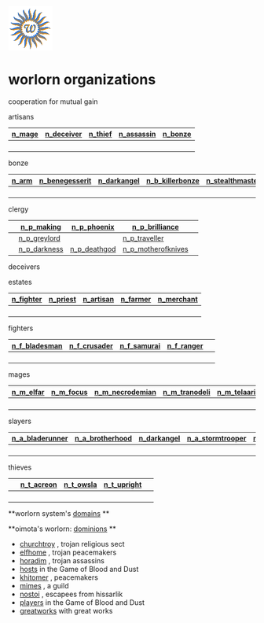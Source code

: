 ![wsun](assets/wsun.gif)

# worlorn organizations

cooperation for mutual gain

artisans

|  [n_mage](n_mage.md)  |  [n_deceiver](n_deceiver.md)  |  [n_thief](n_thief.md)  |  [n_assassin](n_assassin.md)  |  [n_bonze](n_bonze.md)  | 
| --------------------- | ----------------------------- | ----------------------- | ----------------------------- | ----------------------- | 
| &nbsp;                | &nbsp;                        | &nbsp;                  | &nbsp;                        | &nbsp;                  | 

bonze

|  [n_arm](n_arm.md)  |  [n_benegesserit](n_benegesserit.md)  |  [n_darkangel](n_darkangel.md)  |  [n_b_killerbonze](n_b_killerbonze.md)  |  [n_stealthmaster](n_stealthmaster.md)  | 
| ------------------- | ------------------------------------- | ------------------------------- | --------------------------------------- | --------------------------------------- | 
| &nbsp;              | &nbsp;                                | &nbsp;                          | &nbsp;                                  | &nbsp;                                  | 

clergy

|   |  [n_p_making](n_p_making.md)      |  [n_p_phoenix](n_p_phoenix.md)    |  [n_p_brilliance](n_p_brilliance.md)          |   | 
| - | --------------------------------- | --------------------------------- | --------------------------------------------- | - | 
|   |  [n_p_greylord](n_p_greylord.md)  |                                   |  [n_p_traveller](n_p_traveller.md)            |   | 
|   |  [n_p_darkness](n_p_darkness.md)  |  [n_p_deathgod](n_p_deathgod.md)  |  [n_p_motherofknives](n_p_motherofknives.md)  |   | 

deceivers

estates

|  [n_fighter](n_fighter.md)  |  [n_priest](n_priest.md)  |  [n_artisan](n_artisan.md)  |  [n_farmer](n_farmer.md)  |  [n_merchant](n_merchant.md)  | 
| --------------------------- | ------------------------- | --------------------------- | ------------------------- | ----------------------------- | 
| &nbsp;                      | &nbsp;                    | &nbsp;                      | &nbsp;                    | &nbsp;                        | 

fighters

|  [n_f_bladesman](n_f_bladesman.md)  |  [n_f_crusader](n_f_crusader.md)  |  [n_f_samurai](n_f_samurai.md)  |  [n_f_ranger](n_f_ranger.md)  |        | 
| ----------------------------------- | --------------------------------- | ------------------------------- | ----------------------------- | ------ | 
| &nbsp;                              | &nbsp;                            | &nbsp;                          | &nbsp;                        | &nbsp; | 

mages

|  [n_m_elfar](n_m_elfar.md)  |  [n_m_focus](n_m_focus.md)  |  [n_m_necrodemian](n_m_necrodemian.md)  |  [n_m_tranodeli](n_m_tranodeli.md)  |  [n_m_telaarian](n_m_telaarian.md)  | 
| --------------------------- | --------------------------- | --------------------------------------- | ----------------------------------- | ----------------------------------- | 
| &nbsp;                      | &nbsp;                      | &nbsp;                                  | &nbsp;                              | &nbsp;                              | 

slayers

|  [n_a_bladerunner](n_a_bladerunner.md)  |  [n_a_brotherhood](n_a_brotherhood.md)  |  [n_darkangel](n_darkangel.md)  |  [n_a_stormtrooper](n_a_stormtrooper.md)  |  [n_stealthmaster](n_stealthmaster.md)  | 
| --------------------------------------- | --------------------------------------- | ------------------------------- | ----------------------------------------- | --------------------------------------- | 
| &nbsp;                                  | &nbsp;                                  | &nbsp;                          | &nbsp;                                    | &nbsp;                                  | 

thieves

|        |  [n_t_acreon](n_t_acreon.md)  |  [n_t_owsla](n_t_owsla.md)  |  [n_t_upright](n_t_upright.md)  |        | 
| ------ | ----------------------------- | --------------------------- | ------------------------------- | ------ | 
| &nbsp; | &nbsp;                        | &nbsp;                      | &nbsp;                          | &nbsp; | 

 **worlorn system's  [domains](domains.md) **

 **oimota's worlorn:  [dominions](dominions.md) ** 

*  [churchtroy](churchtroy.md) , trojan religious sect 
*  [elfhome](elfhome.md) , trojan peacemakers 
*  [horadim](horadim.md) , trojan assassins 
*  [hosts](hosts.md)  in the Game of Blood and Dust 
*  [khitomer](khitomer.md) , peacemakers 
*  [mimes](mimes.md) , a guild 
*  [nostoi](nostoi.md) , escapees from hissarlik 
*  [players](players.md)  in the Game of Blood and Dust 
*  [greatworks](greatworks.md)  with great works 

 